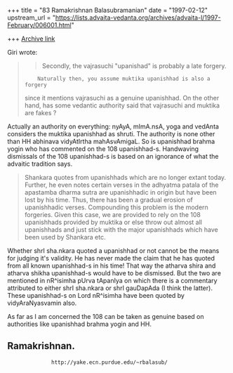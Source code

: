 +++
title = "83 Ramakrishnan Balasubramanian"
date = "1997-02-12"
upstream_url = "https://lists.advaita-vedanta.org/archives/advaita-l/1997-February/006001.html"

+++
[Archive link](https://lists.advaita-vedanta.org/archives/advaita-l/1997-February/006001.html)

Giri wrote:

>
> > Secondly, the vajrasuchi "upanishad" is probably a late forgery.
>
>         Naturally then, you assume muktika upanishhad is also a forgery
> since it mentions vajrasuchi as a genuine upanishhad. On the other hand,
> has some vedantic authority said that vajrasuchi and muktika are fakes ?

Actually an authority on everything: nyAyA, mImA.nsA, yoga and vedAnta
considers the muktika upanishhad as shruti. The authority is none other than
HH abhinava vidyAtIrtha mahAsvAmigaL. So is upanishhad brahma yogin who has
commented on the 108 upanishhad-s. Handwaving dismissals of the 108 upanishhad-s
is based on an ignorance of what the advaitic tradition says.

> Shankara quotes from upanishhads which are no longer extant today.
> Further, he even notes certain verses in the adhyatma patala of the
> apastamba dharma sutra are upanishhadic in origin but have been lost by
> his time. Thus, there has been a gradual erosion of upanishhadic verses.
> Compounding this problem is the modern forgeries. Given this case, we are
> provided to rely on the 108 upanishhads provided by muktika or else throw
> out almost all upanishhads and just stick with the major upanishhads
> which have been used by Shankara etc.

Whether shrI sha.nkara quoted a upanishhad or not cannot be the means for
judging it's validity. He has never made the claim that he has quoted from all
known upanishhad-s in his time! That way the atharva shira and atharva shikha
upanishhad-s would have to be dismissed. But the two are mentioned in nR^isimha
pUrva tApanIya on which there is a commentary attributed to either shrI
sha.nkara or shrI gauDapAda (I think the latter). These upanishhad-s on Lord
nR^isimha have been quoted by vidyAraNyasvamin also.

As far as I am concerned the 108 can be taken as genuine based on authorities
like upanishhad brahma yogin and HH.

Ramakrishnan.
--
                  http://yake.ecn.purdue.edu/~rbalasub/

